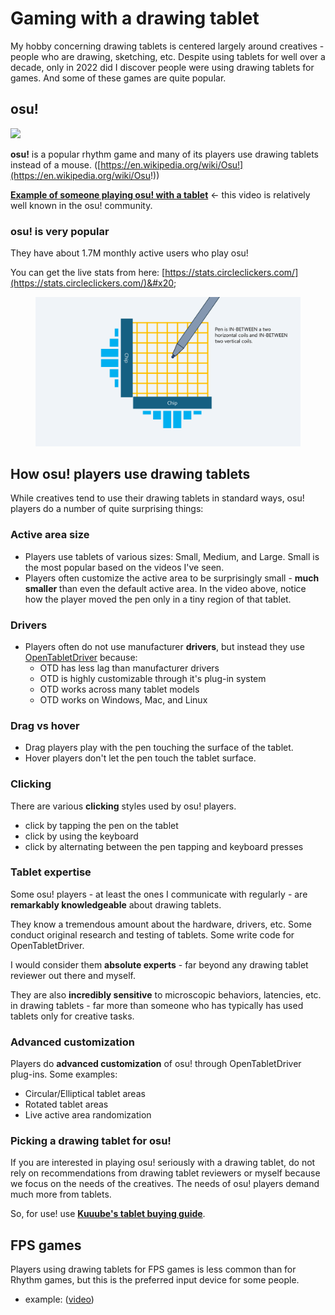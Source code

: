 # Gaming with a drawing tablet

My hobby concerning drawing tablets is centered largely around creatives - people who are drawing, sketching, etc. Despite using tablets for well over a decade, only in 2022 did I discover people were using drawing tablets for games. And some of these games are quite popular.

## osu!

![](<../../.gitbook/assets/image (210).png>)

**osu!** is a popular rhythm game and many of its players use drawing tablets instead of a mouse. ([https://en.wikipedia.org/wiki/Osu!](https://en.wikipedia.org/wiki/Osu!))

[**Example of someone playing osu! with a tablet**](https://youtu.be/j3wIf\_kWmPM) <- this video is relatively well known in the osu! community.

### osu! is very popular

They have about 1.7M monthly active users who play osu!&#x20;

You can get the live stats from here: [https://stats.circleclickers.com/](https://stats.circleclickers.com/)&#x20;

<figure><img src="../../.gitbook/assets/image (44).png" alt=""><figcaption></figcaption></figure>

## How osu! players use drawing tablets

While creatives tend to use their drawing tablets in standard ways, osu! players do a number of quite surprising things:&#x20;

### Active area size

* Players use tablets of various sizes: Small, Medium, and Large. Small is the most popular based on the videos I've seen.
* Players often customize the active area to be surprisingly small - **much smaller** than even the default active area. In the video above, notice how the player moved the pen only in a tiny region of that tablet.

### Drivers

* Players often do not use manufacturer **drivers**, but instead they use [OpenTabletDriver](../drivers/opentabletdriver/) because:
  * OTD has less lag than manufacturer drivers
  * OTD is highly customizable through it's plug-in system
  * OTD works across many tablet models&#x20;
  * OTD works on Windows, Mac, and Linux

### **Drag vs hover**&#x20;

* Drag players play with the pen touching the surface of the tablet.&#x20;
* Hover players don't let the pen touch the tablet surface.&#x20;

### Clicking

There are various **clicking** styles used by osu! players.

* click by tapping the pen on the tablet&#x20;
* click by using the keyboard
* click by alternating between the pen tapping and keyboard presses

### Tablet expertise

Some osu! players - at least the ones I communicate with regularly - are **remarkably knowledgeable** about drawing tablets.&#x20;

They know a tremendous amount about the hardware, drivers, etc. Some conduct original research and testing of tablets. Some write code for OpenTabletDriver.&#x20;

I would consider them **absolute experts** - far beyond any drawing tablet reviewer out there and myself.

They are also **incredibly sensitive** to microscopic behaviors, latencies, etc. in drawing tablets - far more than someone who has typically has used tablets only for creative tasks.

### **Advanced customization**&#x20;

Players do **advanced customization** of osu! through OpenTabletDriver plug-ins. Some examples:

* Circular/Elliptical tablet areas
* Rotated tablet areas
* Live active area randomization&#x20;

### Picking a drawing tablet for osu!

If you are interested in playing osu! seriously with a drawing tablet, do not rely on recommendations from drawing tablet reviewers or myself because we focus on the needs of the creatives. The needs of osu! players demand much more from tablets.

So, for use! use [**Kuuube's tablet buying guide**](../../resources/kuuube/kuuubes-tablet-buying-guide.md).&#x20;

## **FPS games**

Players using drawing tablets for FPS games is less common than for Rhythm games, but this is the preferred input device for some people.

* example: ([video](https://youtu.be/9yVK859vZRs))&#x20;



